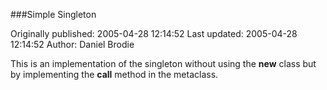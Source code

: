 ###Simple Singleton

Originally published: 2005-04-28 12:14:52
Last updated: 2005-04-28 12:14:52
Author: Daniel Brodie

This is an implementation of the singleton without using the __new__ class but by implementing the __call__ method in the metaclass.